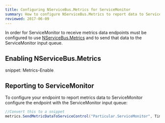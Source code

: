 ```yaml
---
title: Configuring NServiceBus.Metrics for ServiceMonitor
summary: How to configure NServiceBus.Metrics to report data to ServiceMonitor
reviewed: 2017-06-09
---
```


In order for ServiceMonitor to receive metrics data endpoints must be configured to use [NServiceBus.Metrics](/nservicebus/operations/metrics.md) and to send that data to the ServiceMonitor input queue.

## Enabling NServiceBus.Metrics

snippet: Metrics-Enable

## Reporting to ServiceMonitor

To configure your endpoint to report metrics data to ServiceMonitor configure the endpoint with the ServiceMonitor input queue:

```c#
//Convert this to a snippet
metrics.SendMetricDataToServiceControl("Particular.ServiceMonitor", TimeSpan.FromSeconds(1));
```
